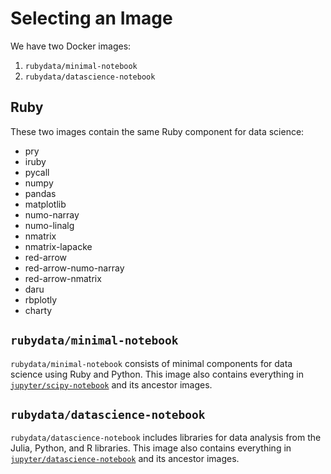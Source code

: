 # Selecting an Image

We have two Docker images:

1. `rubydata/minimal-notebook`
2. `rubydata/datascience-notebook`

## Ruby

These two images contain the same Ruby component for data science:

- pry
- iruby
- pycall
- numpy
- pandas
- matplotlib
- numo-narray
- numo-linalg
- nmatrix
- nmatrix-lapacke
- red-arrow
- red-arrow-numo-narray
- red-arrow-nmatrix
- daru
- rbplotly
- charty

## `rubydata/minimal-notebook`

`rubydata/minimal-notebook` consists of minimal components for data science using Ruby and Python.
This image also contains everything in [`jupyter/scipy-notebook`](https://jupyter-docker-stacks.readthedocs.io/en/latest/using/selecting.html#jupyter-scipy-notebook) and its ancestor images.

## `rubydata/datascience-notebook`

`rubydata/datascience-notebook` includes libraries for data analysis from the Julia, Python, and R libraries.
This image also contains everything in [`jupyter/datascience-notebook`](https://jupyter-docker-stacks.readthedocs.io/en/latest/using/selecting.html#jupyter-datascience-notebook) and its ancestor images.
